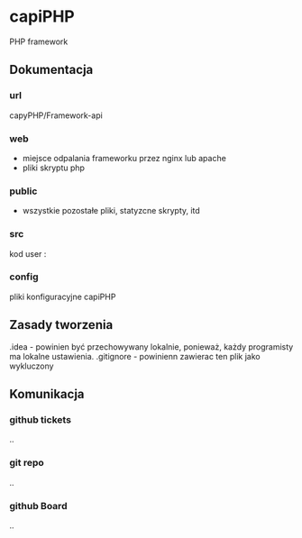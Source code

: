 # capiPHP
PHP framework

## Dokumentacja

### url
capyPHP/Framework-api
   
### web
- miejsce odpalania frameworku przez nginx lub apache
- pliki skryptu php
  
### public
- wszystkie pozostałe pliki, statyzcne skrypty, itd

### src
kod user :
   
### config
pliki konfiguracyjne capiPHP


## Zasady tworzenia

.idea - powinien być przechowywany lokalnie, ponieważ, każdy programisty ma lokalne ustawienia.
.gitignore  - powinienn zawierac ten plik jako wykluczony


## Komunikacja

### github tickets
..

### git repo
..

### github  Board
..
